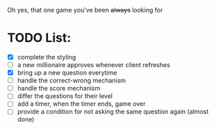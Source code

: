 Oh yes, that one game you've been ~~always~~ looking for
# TODO List:

- [x] complete the styling
- [ ] a new millionaire approves whenever client refreshes
- [x] bring up a new question everytime
- [ ] handle the correct-wrong mechanism
- [ ] handle the score mechanism
- [ ] differ the questions for their level
- [ ] add a timer, when the timer ends, game over
- [ ] provide a condition for not asking the same question again (almost done)
